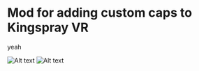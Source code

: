# Mod for adding custom caps to Kingspray VR
yeah

![Alt text](https://i.imgur.com/hZ0lhCv.png)
![Alt text](https://i.imgur.com/O0aPArG.gif)
